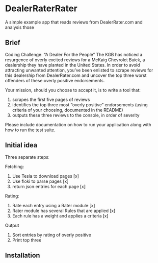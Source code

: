 # DealerRaterRater

A simple example app that reads reviews from DealerRater.com and analysis those

## Brief

Coding Challenge: “A Dealer For the People”
The KGB has noticed a resurgence of overly excited reviews for a McKaig Chevrolet Buick, a dealership they have planted in the United States. In order to avoid attracting unwanted attention, you’ve been enlisted to scrape reviews for this dealership from DealerRater.com and uncover the top three worst offenders of these overly positive endorsements.

Your mission, should you choose to accept it, is to write a tool that:

1. scrapes the first five pages of reviews
2. identifies the top three most “overly positive” endorsements (using criteria of your choosing, documented in the README)
3. outputs these three reviews to the console, in order of severity

Please include documentation on how to run your application along with how to run the test suite.

## Initial idea

Three separate steps:

Fetching:
1. Use Tesla to download pages [x]
2. Use floki to parse pages [x]
3. return json entries for each page [x]

Rating:
1. Rate each entry using a Rater module [x]
2. Rater module has several Rules that are applied [x]
3. Each rule has a weight and applies a criteria [x]

Output
1. Sort entries by rating of overly positive
2. Print top three

## Installation

